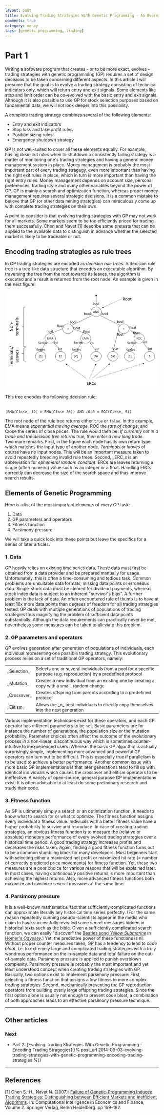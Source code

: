 ```yaml
---
layout: post
title: Evolving Trading Strategies With Genetic Programming - An Overview
comments: true
category: money
tags: [genetic programming, trading]
---
```

# Part 1
Writing a software program that creates - or to be more exact, evolves - trading strategies with genetic programming (GP) requires a set of design decisions to be taken concerning different aspects. In this article I will presume that the goal is to evolve a trading strategy consisting of technical indicators only, which will return entry and exit signals. Some elements like stop and limit order can be co-evolved with the basic entry and exit signals. Although it is also possible to use GP for stock selection purposes based on fundamental data, we will not look deeper into this possibility.<!--more-->

A complete trading strategy combines several of the following elements:

* Entry and exit indicators
* Stop loss and take profit rules
* Position sizing rules
* Emergency shutdown strategy

GP is not well-suited to cover all these elements equally. For example, having clear-cut rules when to shutdown a consistently failing strategy is a matter of monitoring one's trading strategies and having a general money management system in place. Money management is probably the most important part of every trading stragegy, even more important than having the right exit rules in place, which in turn is more important than having the right entry rules. Money management depends on account size, personal preferences, trading style and many other variables beyond the power of GP. GP is mainly a search and optimization function, whereas proper money management requires several strategic decisions. It is a common mistake to believe that GP (or other data mining strategies) can miraculously come up with complete trading strategies on their own.

A point to consider is that evolving trading strategies with GP may not work for all markets. Some markets seem to be too efficiently priced for trading them successfully. Chen and Navet [1] describe some pretests that can be applied to the available data to distinguish in advance whether the selected market is likely to be tradeable or not.

## Encoding trading strategies as rule trees

In GP trading strategies are encoded as _decision rule trees_. A decision rule tree is a tree-like data structure that encodes an executable algorithm. By traversing the tree from the root towards its leaves, the algorithm is executed and a result is returned from the root node. An example is given in the next figure:

![Decision Tree](/public/img/20140901_decision_tree.png "Decision Tree")

This tree encodes the following decision rule:

<code>
(EMA(Close, 12) > EMA(Close 26)) AND (0.0 < ROC(Close, 5))
</code>

The root node of the rule tree returns either <code>true</code> or <code>false</code>. In the example, EMA means _exponential moving average_, ROC the _rate of change_, and Close the series of close prices. The rule would then be: _If currently not in a trade and the decision tree returns true, then enter a new long trade_.  
Two more remarks. First, in the figure each node has its own return type which matches the input type of another node. _Terminals_ or _leaves_ of course have no input nodes. This will be an important measure taken to avoid repeatedly breeding invalid rule trees. Second, _ERC_s is an abbreviation for _ephemeral random constant_. ERCs are leaves returning a single (often numeric) value such as an integer or a float. Handling ERCs correctly can decrease the size of the search space and thus improve search results.

## Elements of Genetic Programming

Here is a list of the most important elements of every GP task:

1. Data
2. GP parameters and operators
3. Fitness function
4. Parsimony pressure

We will take a quick look into these points but leave the specifics for a series of later articles.

### 1. Data
GP heavily relies on existing time series data. These data must first be obtained from a data provider and be prepared manually for usage. Unfortunately, this is often a time-consuming and tedious task. Common problems are unsuitable data formats, missing data points or erroneous data. Single-stock data must be cleared for dividend payments, whereas stock index data is subject to an inherent "survivor's bias". A further problem is the lack of data. An often encountered rule of thumb is to have at least 10x more data points than degrees of freedom for all trading strategies tested. GP deals with multiple generations of populations of trading strategies thus magnifying the problem of sufficient data points substantially. Although the data requirements can practically never be met, nevertheless some measures can be taken to alleviate this problem.

### 2. GP parameters and operators
GP evolves generation after generation of populations of individuals, each individual representing one possible trading strategy. This evolutionary process relies on a set of traditional GP operators, namely:
<table>
  <tr>
    <td>_Selection_</td>
    <td>Selects one or several individuals from a pool for a specific purpose (e.g. reproduction) by a predefined protocol</td>
  </tr>
  <tr>
    <td>_Mutation_</td>
    <td>Creates a new individual from an existing one by creating a copy with a small, random change</td>
  </tr>
  <tr>
    <td>_Crossover_</td>
    <td>Creates offspring from parents according to a predefined protocol</td>
  </tr>
  <tr>
    <td>_Elitism_</td>
    <td>Allows the _n_ best individuals to directly copy themselves into the next generation</td>
  </tr>
</table>
Various implementation techniques exist for these operators, and each GP operator has different parameters to be set. Basic parameters are for instance the number of generations, the population size or the mutation probability. Parameter choices often affect the outcome of the evolutionary process in a non-linear, discontinuous way which is sometimes counter-intuitive to inexperienced users. Whereas the basic GP algorithm is actually surprisingly simple, implementing more advanced and powerful GP operators can turn out to be difficult. This is especially true if parallelism is to be used to achieve a better performance. Another common issue with more basic GP implementations is that later generations tend to fill up with identical individuals which causes the crossover and elitism operators to be ineffective.  
A variety of open-source, general purpose GP implementations exist. It is often advisable to at least do some preliminary research and study their code.

### 3. Fitness function
As GP is ultimately simply a search or an optimization function, it needs to know what to search for or what to optimize. The fitness function assigns every individual a fitness value. Indiviuals with a better fitness value have a higher probability to survive and reproduce. In case of creating trading strategies, an obvious fitness function is to measure the (relative or absolute) monetary performance of every evolved trading strategies over a historical time period. A good trading strategy increases profits and decreases the risks taken. Again, finding a good fitness function turns out to be a common stumbling block for many developers. Most beginners start with selecting either a maximized net profit or maximized hit rate (= number of correctly predicted price movements) for fitness function. Yet, these two measures are a poor choice for various reasons that will be explained later. In most cases, having _continuously_ positive returns is more important than achieving the highest returns. Also, more advanced fitness functions both maximize and minimize several measures at the same time.

### 4. Parsimony pressure

It is a well-known mathematical fact that sufficiently complicated functions can approximate literally any historical time series perfectly. (For the same reason repeatedly cunning pseudo-scientists appear in the media who claim to have successfully revealed some secret messages hidden in historical texts such as the bible. Given a sufficiently complicated search function, we can easily "discover" the [Beatles song _Yellow Submarine_](https://www.youtube.com/watch?v=qE0B5rYdy8I) in [Homer's _Odyssey_](http://www.perseus.tufts.edu/hopper/text?doc=Perseus:text:1999.01.0218:book=1:card=1).) Yet, the predictive power of these functions is nil. Without proper counter measures taken, GP has a tendency to lead to _code bloat_, i.e. to extremely large and complicated trading strategies with a truly wondrous performance on the in-sample data and total failure on the out-of-sample data. Parsimony pressure is applied to punish overblown complexity. Parsimony pressure is probably the most important and yet least understood concept when creating trading strategies with GP. Basically, two options exist to implement parsimony pressure: First, selecting a fitness function that assigns a low fitness to more complex trading strategies. Second, mechanically preventing the GP reproduction operators from building overly large offspring trading strategies. Since the first option alone is usually not enough to prevent code bloat, a combination of both approaches leads to an effective parsimony pressure technique.

----

## Other articles

### Next

* Part 2: [Evolving Trading Strategies With Genetic Programming - Encoding Trading Stragegies]({% post_url 2014-09-03-evolving-trading-strategies-with-genetic-programming-encoding-trading-strategies %})

----

## References
[1] Chen S.-H., Navet N. (2007): [Failure of Genetic-Programming Induced Trading Strategies: Distinguishing between Efficient Markets and Inefficient Algorithms](http://hal.archives-ouvertes.fr/docs/00/16/82/69/PDF/SHC_NN_Springer2007.pdf). In: Computational Intelligence in Economics and Finance, Volume 2. Springer Verlag, Berlin Heidelberg. pp 169-182.